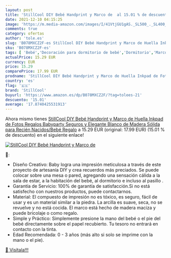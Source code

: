 ```yaml
---
layout: post
title: 'StillCool DIY Bebé Handprint y Marco de  al 15.01 % de descuento'
date: 2021-12-10 04:15:25
image: 'https://m.media-amazon.com/images/I/41VtjGU1gAS._SL500_._SL400_.jpg'
comments: true
category: ofertas
author: 'tole.es'
slug: 'B078MXCZ2F-es StillCool DIY Bebé Handprint y Marco de Huella Inkpad de...'
sku: 'B078MXCZ2F-es'
tags: [ 'Bebé','Decoración para dormitorio de bebé','Dormitorio','Marcos de fotos para bebé','bebé','nacido','recién','stillcool', ]
actualPrice: 15.29 EUR
currency: EUR
price: 15.29
comparePrice: 17.99 EUR
prodname: 'StillCool DIY Bebé Handprint y Marco de Huella Inkpad de Fotos Regalos Babyparty Seguros y Elegante Blanco de Madera Sólida para Recién Nacidos/Bebé Regalo'
country: 'es'
flag: '🇪🇸'
brand: 'StillCool'
buyurl: 'https://www.amazon.es/dp/B078MXCZ2F/?tag=tolees-21'
descuento: '15.01'
average: '17.8740425531913'
---
```


Ahora mismo tienes [StillCool DIY Bebé Handprint y Marco de Huella Inkpad de Fotos Regalos Babyparty Seguros y Elegante Blanco de Madera Sólida para Recién Nacidos/Bebé Regalo](https://www.amazon.es/dp/B078MXCZ2F/?tag=tolees-21) a 15.29 EUR (original: 17.99 EUR) (15.01 %  de descuento) en el siguiente enlace!

[![StillCool DIY Bebé Handprint y Marco de ](https://m.media-amazon.com/images/I/41VtjGU1gAS._SL500_._SL400_.jpg)](https://www.amazon.es/dp/B078MXCZ2F/?tag=tolees-21)

🔎:

- Diseño Creativo: Baby logra una impresión meticulosa a través de este proyecto de artesanía DIY y crea recuerdos más preciados. Se puede colocar sobre una mesa o pared, agregando una sensación cálida a la sala de estar, a la habitación del bebé, al dormitorio e incluso al pasillo .
- Garantía de Servicio: 100% de garantía de satisfacción.Si no está satisfecho con nuestros productos, puede contactarnos.
- Material: El compuesto de impresión no es tóxico, es seguro, fácil de usar y es un material similar a la piedra. La arcilla es suave, seca, no se revuelve y no está cocida. El marco está hecho de madera maciza y puede bricolaje o como regalo.
- Simple y Práctico: Simplemente presione la mano del bebé o el pie del bebé directamente sobre el papel recubierto. Tu tesoro no entrará en contacto con la tinta.
- Edad Recomendada: 0 - 3 años (más alto si solo se imprime con la mano o el pie).

[🛒 Visítala!!!](https://www.amazon.es/dp/B078MXCZ2F/?tag=tolees-21)

